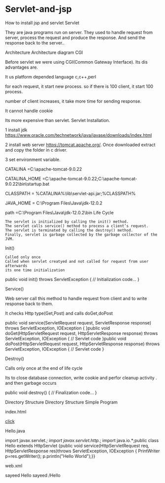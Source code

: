 # Servlet-and-jsp
How to install jsp and servlet
Servlet

They are java programs run on server. They used to handle request from server, process the request and produce the response. And send the response back to the server..

Architecture
Architecture diagram
CGI

Before servlet we were using CGI(Common Gateway Interface). Its dis advantages are.

It us platform depended language c,c++,perl

for each request, it start new process. so if there is 100 client, it start 100 process.

number of client increases, it take more time for sending response.

It cannot handle cookie

Its more expensive than servlet.
Servlet Installation.

1 install jdk https://www.oracle.com/technetwork/java/javase/downloads/index.html

2 install web server https://tomcat.apache.org/. Once downloaded extract and copy the folder in c driver.

3 set environment variable.

CATALINA =C:\apache-tomcat-9.0.22

CATALINA_HOME =C:\apache-tomcat-9.0.22;C:\apache-tomcat-9.0.22\bin\startup.bat

CLASSPATH = %CATALINA%\lib\servlet-api.jar;%CLASSPATH%

JAVA_HOME = C:\Program Files\Java\jdk-12.0.2

path =C:\Program Files\Java\jdk-12.0.2\bin
Life Cycle

    The servlet is initialized by calling the init() method.
    The servlet calls service() method to process a client’s request.
    The servlet is terminated by calling the destroy() method.
    Finally, servlet is garbage collected by the garbage collector of the JVM.

Init()

    Called only once
    Called when servlet creatyed and not called for request from user afterwards
    its one time initialization

public void init() throws ServletException {
   // Initialization code...
}

Service()

Web server call this method to handle request from client and to write response back to them.

It checks Http type(Get,Post) and calls doGet,doPost

public void service(ServletRequest request, ServletResponse response) 
   throws ServletException, IOException {
}public void doGet(HttpServletRequest request, HttpServletResponse response)
   throws ServletException, IOException {
   // Servlet code
}public void doPost(HttpServletRequest request, HttpServletResponse response)
   throws ServletException, IOException {
   // Servlet code
}

Destroy()

Calls only once at the end of life cycle

Its to close database connection, write cookie and perfor cleanup activity . and then garbage occurs

public void destroy() {
   // Finalization code...
}

Directory Structure
Directory Structure
Simple Program

index.html

<a href=”Hello”>click</a>

Hello.java

import javax.servlet.*;
import javax.servlet.http.*;
import java.io.*;public class Hello extends HttpServlet
{public void service(HttpServletRequest req, HttpServletResponse res)throws ServletException, IOException
{
PrintWriter p=res.getWriter();
p.println("Hello World");}}

web.xml

<web-app>
<servlet>
<servlet-name>sayeed</servlet-name>
<servlet-class>Hello</servlet-class>
</servlet><servlet-mapping>
<servlet-name>sayeed</servlet-name>
<url-pattern>/Hello</url-pattern>
</servlet-mapping></web-app>
